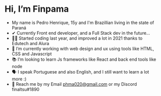 # Hi, I’m Finpama 
-  My name is Pedro Henrique, 15y and I'm Brazillian living in the state of Paraná
- ✔ Currently Front end developer, and a Full Stack dev in the future...
- 👨‍💻 Started coding last year, and improved a lot in 2021 thanks to Edutech and Alura
- 💼 I’m currently working with web design and ux using tools like HTML, CSS and Javascript
- 📚 I’m looking to learn Js frameworks like React and back end tools like node
- 🗣 I speak Portuguese and also English, and I still want to learn a lot more :)
- 💬 Reach me by my Email phma020@gmail.com or my Discord finaltsu#1890
